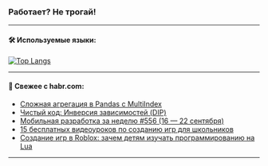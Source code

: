 ### Работает? Не трогай!

---
<!--
#### 🛠️ Technical stack:

![Java](https://img.shields.io/badge/Java-informational?logo=Oracle&style=flat&logoColor=white&color=FF4500)
![Kotlin](https://img.shields.io/badge/Kotlin-informational?logo=Kotlin&style=flat&logoColor=white&color=774D97)
![TS](https://img.shields.io/badge/TypeScript-informational?logo=typeScript&style=flat&logoColor=black&color=017acc)
![Python](https://img.shields.io/badge/Python-informational?logo=Python&style=flat&logoColor=black&color=ffdd54) <br>
![Spring](https://img.shields.io/badge/Spring-informational?logo=Spring&style=flat&logoColor=white&color=6DB33F) 
![SpringBoot](https://img.shields.io/badge/SpringBoot-informational?logo=SpringBoot&style=flat&logoColor=white&color=6DB33F)
![Nest](https://img.shields.io/badge/NestJS-informational?logo=NestJS&style=flat&logoColor=white&color=E0234E) 
![NodeJS](https://img.shields.io/badge/NodeJS-informational?logo=node.js&style=flat&logoColor=white&color=70A760)<br>
![PostgreSQL](https://img.shields.io/badge/PostgreSQL-informational?logo=PostgreSQL&style=flat&logoColor=white&color=DAA520)
![MongoDB](https://img.shields.io/badge/MongoDB-informational?logo=MongoDB&style=flat&logoColor=white&color=870000)
![Apache](https://img.shields.io/badge/Apache-informational?logo=apache&style=flat&logoColor=white&color=f74e28)

___ 
-->

#### 🛠️ Используемые языки:

[![Top Langs](https://github-readme-stats-u2qms2cxw-advtsettinggmailcoms-projects.vercel.app/api/top-langs/?username=zloylis&langs_count=10&hide_title=true&title_color=e6edf3&size_weight=0.5&count_weight=0.5&layout=compact&hide_progress=true&hide_border=true&theme=dracula)](https://github.com/zloylis)

<!---


####  :octocat:&nbsp;&nbsp; Статистика:

![GitHub stats](https://github-readme-stats-u2qms2cxw-advtsettinggmailcoms-projects.vercel.app/api?username=zloylis&show_icons=true&hide_border=true&theme=dracula&title_color=e6edf3&include_all_commits=true&count_private=true&hide_rank=false&hide_title=true&rank_icon=github)
-->
---

#### 💬 Свежее с habr.com:

<!-- BLOG-POST-LIST:START -->
- [Сложная агрегация в Pandas с MultiIndex](https://habr.com/ru/companies/otus/articles/844420/?utm_source=habrahabr&utm_medium=rss&utm_campaign=844420)
- [Чистый код: Инверсия зависимостей &lpar;DIP&rpar;](https://habr.com/ru/articles/838462/?utm_source=habrahabr&utm_medium=rss&utm_campaign=838462)
- [Мобильная разработка за неделю #556 &lpar;16 — 22 сентября&rpar;](https://habr.com/ru/companies/productivity_inside/articles/845238/?utm_source=habrahabr&utm_medium=rss&utm_campaign=845238)
- [15 бесплатных видеоуроков по созданию игр для школьников](https://habr.com/ru/companies/pixel_study/articles/845230/?utm_source=habrahabr&utm_medium=rss&utm_campaign=845230)
- [Создание игр в Roblox: зачем детям изучать программированию на Lua](https://habr.com/ru/companies/pixel_study/articles/845228/?utm_source=habrahabr&utm_medium=rss&utm_campaign=845228)
<!-- BLOG-POST-LIST:END -->

---
